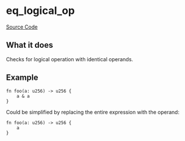 # eq_logical_op

[Source Code](https://github.com/software-mansion/cairo-lint/tree/main/src/lints/eq_op.rs#L217)

## What it does

Checks for logical operation with identical operands.

## Example

```cairo
fn foo(a: u256) -> u256 {
    a & a
}
```

Could be simplified by replacing the entire expression with the operand:

```cairo
fn foo(a: u256) -> u256 {
    a
}
```
